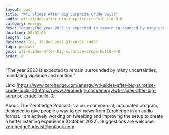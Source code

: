 ```yaml
---
layout: post
title: "WTI Slides After Big Surprise Crude Build"
audio: wti-slides-after-big-surprise-crude-build-0-0
category: energy
desc: "&quot;The year 2023 is expected to remain surrounded by many uncertainties, mandating vigilance and caution.&quot;"
duration: 00:02:09
length: 129
datetime: Tue, 13 Dec 2022 21:40:00 +0000
tags: podcast
guid: wti-slides-after-big-surprise-crude-build-0-0
order: 0
---
```

&quot;The year 2023 is expected to remain surrounded by many uncertainties, mandating vigilance and caution.&quot;

Link: [https://www.zerohedge.com/energy/wti-slides-after-big-surprise-crude-build-0](https://www.zerohedge.com/energy/wti-slides-after-big-surprise-crude-build-0)

About: The Zerohedge Podcast is a non-commercial, automated program, designed to give people a way to get news from Zerohedge in an audio format.  I am actively working on tweaking and improving the setup to create a better listening experience (October 2022).  Suggestions are welcome: [zerohedgePodcast@outlook.com](mailto:zerohedgePodcast@outlook.com)